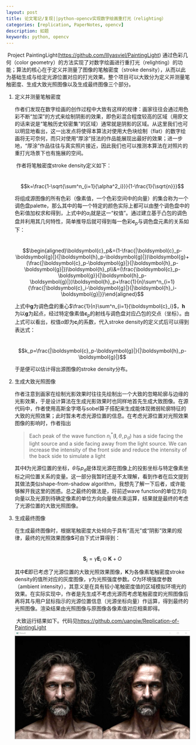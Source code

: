 ```yaml
---
layout: post
title: 论文笔记/复现||python-opencv实现数字绘画重打光（relighting）
categories: [replication, PaperNotes, opencv]
description: 如题
keywords: python, opencv
---
```


​	Project PaintingLight(<https://github.com/lllyasviel/PaintingLight>) 通过色彩几何（color geometry）的方法实现了对数字绘画进行重打光（relighting）的功能；算法的核心在于定义并测量了图像的笔触密度（stroke density），从而以此为基础生成与给定光源位置对应的打光效果。整个项目可以大致分为定义并测量笔触密度、生成大致光照图像以及生成最终图像三个部分。

1. 定义并测量笔触密度

   ​	作者们发现在数字绘画的创作过程中大致有这样的规律：画家往往会通过用色彩不断“加深”的方式来绘制阴影的效果，即色彩混合程度较高的区域（用原文的话来说是“笔触历史较密集”的区域）通常就是阴影的区域。从这里我们也可以明显地看出，这一出发点将使得本算法对使用大色块绘制（flat）的数字绘画将无可奈何，而只对使用“厚涂”技法的作品能展现出最好的效果；进一步地，“厚涂”作品往往与真实照片接近，因此我们也可以推测本算法在对照片的重打光场景下也有施展的空间。

   ​	作者将笔触密度stroke density定义如下：

   ​	$$k=\frac{1-\sqrt{\sum^n_{i=1}{\alpha^2_i}}}{1-\frac{1}{\sqrt{n}}}$$

   ​	将组成源图像的所有色彩（像素值，一个色彩空间中的向量）的集合称为一个调色盘palette，那么其中的每一个特定的颜色实际上都可以由整个调色盘中的色彩值加权求和得到，上式中的$\alpha_i$就是这一“权值”。通过建立基于凸包的调色盘并利用其几何特性，简单推导后就可得到每一色彩$\boldsymbol{c}_p$与调色盘元素的关系如下：

   ​	$$\begin{aligned}\boldsymbol{c}_p&=(1-\frac{|\boldsymbol{c}_p-\boldsymbol{g}|}{|\boldsymbol{h}_p-\boldsymbol{g}|})\boldsymbol{g}+(\frac{|\boldsymbol{c}_p-\boldsymbol{g}|}{|\boldsymbol{h}_p-\boldsymbol{g}|})\boldsymbol{h}_p\\&=(\frac{\boldsymbol{c}_p-\boldsymbol{g}}{|\boldsymbol{h}_p-\boldsymbol{g}|})\boldsymbol{h}_p+\frac{1}{n}\sum^n_{i=1}{\frac{|\boldsymbol{c}_i-\boldsymbol{g}|}{|\boldsymbol{h}_i-\boldsymbol{g}|}}\end{aligned}$$

   上式中$\boldsymbol{g}$为调色盘的重心$\frac{1}{n}\sum^n_{i=1}{\boldsymbol{c}_i}$，$\boldsymbol{h}$为以$\boldsymbol{g}$为起点，经过特定像素值$\boldsymbol{c}_p$的射线与调色盘对应凸包的交点（坐标）。由上式可以看出，权值$\alpha$即为$\boldsymbol{c}_i$的系数，代入stroke density的定义式后可以得到表达式：

   ​	$$k_p=\frac{|\boldsymbol{c}_p-\boldsymbol{g}|}{|\boldsymbol{h}_p-\boldsymbol{g}|}$$

   于是便可以估计得出源图像的stroke density分布。

2. 生成大致光照图像

   ​	作者注意到画家在绘制光影效果时往往先绘制出一个大致的忽略轮廓与边缘的光影效果，于是设计算法在生成光影效果时也同样地首先生成大致图像。在源代码中，作者使用高斯金字塔与sobel算子搭配来生成能体现微弱轮廓特征的大致的光照效果；此时暂未考虑光源位置的信息。在考虑光源位置对光照效果图像的影响时，作者指出

   > Each peak of the wave function $n_i^*(\boldsymbol{l},\theta,p_d)$ has a side facing the light source and a side facing away from the light source. We can increase the intensity of the front side and reduce the intensity of the back side to simulate a light

   其中$\boldsymbol{l}$为光源位置的坐标，$\theta$与$p_d$是体现光源在图像上的投影坐标与特定像素坐标之间位置关系的变量。这一部分我暂时还是不太理解，看到作者在后文提到其做法类似shape-from-shadow algorithm，我想先了解一下后者，或许能够解开我这里的困惑。总之最终的做法是，将前述wave function的单位方向向量以及光源到待确定像素的单位方向向量做点乘运算，结果就是最终的考虑了光源位置的大致光照图像。

3. 生成最终图像

   ​	在生成最终图像时，根据笔触密度大处倾向于具有“高光”或“阴影”效果的规律，最终的光照效果图像$\boldsymbol{S}$可由下式计算得到：

   ​	$$\boldsymbol{S}_i=\gamma \boldsymbol{E}_i\odot \boldsymbol{K}+O$$

   其中$\boldsymbol{E}$即已考虑了光源位置的大致光照效果图像，$\boldsymbol{K}$为各像素笔触密度stroke density的值所对应的灰度图像，$\gamma$为光照强度参数。$O$为环境强度参数（ambient intensity），其意义是在具有较小笔触密度值的区域模拟环境光的效果。在实际实现中，作者是先生成不考虑光源而考虑笔触密度的光照图像后再将其与用户鼠标指示的光源位置信息（光源坐标向量）作运算，得到最终的光照图像。渲染结果由光照图像与原图像各像素值对应相乘即得。

   ​	大致运行结果如下。代码见<https://github.com/uangjw/Replication-of-PaintingLight> <br>
   <img src="/images/RelightingResult.png"/>
